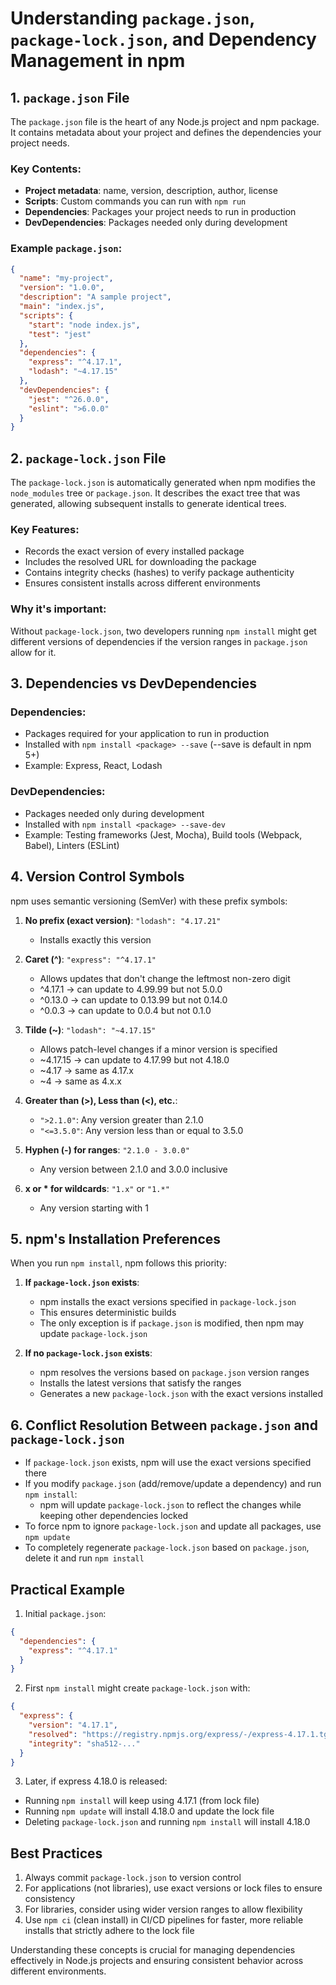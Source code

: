 # Understanding `package.json`, `package-lock.json`, and Dependency Management in npm

## 1. `package.json` File

The `package.json` file is the heart of any Node.js project and npm package. It contains metadata about your project and defines the dependencies your project needs.

### Key Contents:

- **Project metadata**: name, version, description, author, license
- **Scripts**: Custom commands you can run with `npm run`
- **Dependencies**: Packages your project needs to run in production
- **DevDependencies**: Packages needed only during development

### Example `package.json`:

```json
{
  "name": "my-project",
  "version": "1.0.0",
  "description": "A sample project",
  "main": "index.js",
  "scripts": {
    "start": "node index.js",
    "test": "jest"
  },
  "dependencies": {
    "express": "^4.17.1",
    "lodash": "~4.17.15"
  },
  "devDependencies": {
    "jest": "^26.0.0",
    "eslint": ">6.0.0"
  }
}
```

## 2. `package-lock.json` File

The `package-lock.json` is automatically generated when npm modifies the `node_modules` tree or `package.json`. It describes the exact tree that was generated, allowing subsequent installs to generate identical trees.

### Key Features:

- Records the exact version of every installed package
- Includes the resolved URL for downloading the package
- Contains integrity checks (hashes) to verify package authenticity
- Ensures consistent installs across different environments

### Why it's important:

Without `package-lock.json`, two developers running `npm install` might get different versions of dependencies if the version ranges in `package.json` allow for it.

## 3. Dependencies vs DevDependencies

### Dependencies:

- Packages required for your application to run in production
- Installed with `npm install <package> --save` (--save is default in npm 5+)
- Example: Express, React, Lodash

### DevDependencies:

- Packages needed only during development
- Installed with `npm install <package> --save-dev`
- Example: Testing frameworks (Jest, Mocha), Build tools (Webpack, Babel), Linters (ESLint)

## 4. Version Control Symbols

npm uses semantic versioning (SemVer) with these prefix symbols:

1. **No prefix (exact version)**: `"lodash": "4.17.21"`

   - Installs exactly this version

2. **Caret (^)**: `"express": "^4.17.1"`

   - Allows updates that don't change the leftmost non-zero digit
   - ^4.17.1 → can update to 4.99.99 but not 5.0.0
   - ^0.13.0 → can update to 0.13.99 but not 0.14.0
   - ^0.0.3 → can update to 0.0.4 but not 0.1.0

3. **Tilde (~)**: `"lodash": "~4.17.15"`

   - Allows patch-level changes if a minor version is specified
   - ~4.17.15 → can update to 4.17.99 but not 4.18.0
   - ~4.17 → same as 4.17.x
   - ~4 → same as 4.x.x

4. **Greater than (>), Less than (<), etc.**:

   - `">2.1.0"`: Any version greater than 2.1.0
   - `"<=3.5.0"`: Any version less than or equal to 3.5.0

5. **Hyphen (-) for ranges**: `"2.1.0 - 3.0.0"`

   - Any version between 2.1.0 and 3.0.0 inclusive

6. **x or \* for wildcards**: `"1.x"` or `"1.*"`
   - Any version starting with 1

## 5. npm's Installation Preferences

When you run `npm install`, npm follows this priority:

1. **If `package-lock.json` exists**:

   - npm installs the exact versions specified in `package-lock.json`
   - This ensures deterministic builds
   - The only exception is if `package.json` is modified, then npm may update `package-lock.json`

2. **If no `package-lock.json` exists**:
   - npm resolves the versions based on `package.json` version ranges
   - Installs the latest versions that satisfy the ranges
   - Generates a new `package-lock.json` with the exact versions installed

## 6. Conflict Resolution Between `package.json` and `package-lock.json`

- If `package-lock.json` exists, npm will use the exact versions specified there
- If you modify `package.json` (add/remove/update a dependency) and run `npm install`:
  - npm will update `package-lock.json` to reflect the changes while keeping other dependencies locked
- To force npm to ignore `package-lock.json` and update all packages, use `npm update`
- To completely regenerate `package-lock.json` based on `package.json`, delete it and run `npm install`

## Practical Example

1. Initial `package.json`:

```json
{
  "dependencies": {
    "express": "^4.17.1"
  }
}
```

2. First `npm install` might create `package-lock.json` with:

```json
{
  "express": {
    "version": "4.17.1",
    "resolved": "https://registry.npmjs.org/express/-/express-4.17.1.tgz",
    "integrity": "sha512-..."
  }
}
```

3. Later, if express 4.18.0 is released:

- Running `npm install` will keep using 4.17.1 (from lock file)
- Running `npm update` will install 4.18.0 and update the lock file
- Deleting `package-lock.json` and running `npm install` will install 4.18.0

## Best Practices

1. Always commit `package-lock.json` to version control
2. For applications (not libraries), use exact versions or lock files to ensure consistency
3. For libraries, consider using wider version ranges to allow flexibility
4. Use `npm ci` (clean install) in CI/CD pipelines for faster, more reliable installs that strictly adhere to the lock file

Understanding these concepts is crucial for managing dependencies effectively in Node.js projects and ensuring consistent behavior across different environments.
